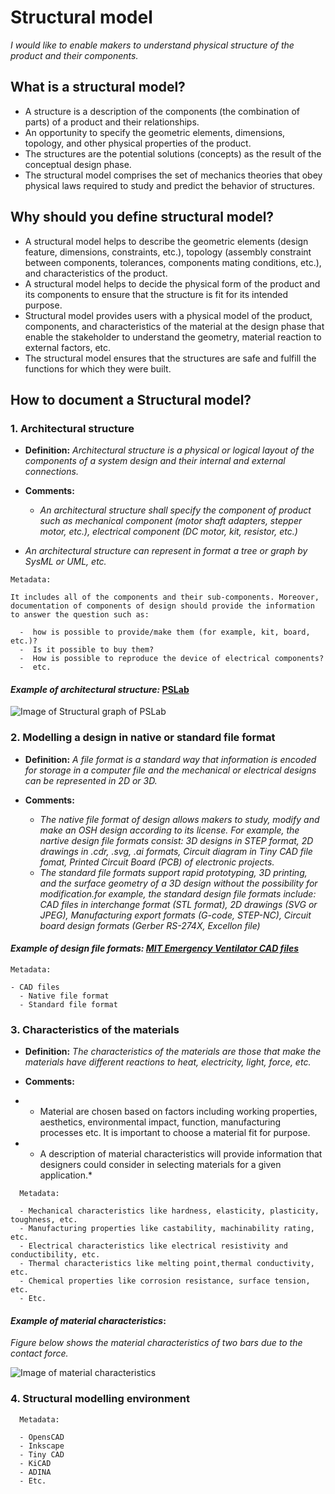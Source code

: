 # **Structural model**

*I would like to enable makers to understand physical structure of the product and their components.* 

## **What is a structural model?**

* A structure is a description of the components (the combination of parts) of a product and their relationships.
* An opportunity to specify the geometric elements, dimensions, topology, and other physical properties of the product.
* The structures are the potential solutions (concepts) as the result of the conceptual design phase.
* The structural model comprises the set of mechanics theories that obey physical laws required to study and predict the behavior of structures.


## **Why should you define structural model?**

* A structural model helps to describe the geometric elements (design feature, dimensions, constraints, etc.), topology (assembly constraint between components, tolerances, components mating conditions, etc.), and characteristics of the product.
* A structural model helps to decide the physical form of the product and its components to ensure that the structure is fit for its intended purpose. 
* Structural model provides users with a physical model of the product, components, and characteristics of the material at the design phase that enable the stakeholder to understand the geometry, material reaction to external factors, etc.
* The structural model ensures that the structures are safe and fulfill the functions for which they were built.

## **How to document a Structural model?**


 ### **1. Architectural structure**

- **Definition:** *Architectural structure is a physical or logical layout of the components of a system design and their internal and external connections.*

- **Comments:**

  - *An architectural structure shall specify the component of product such as mechanical component (motor shaft adapters, stepper motor, etc.), electrical component (DC motor, kit, resistor, etc.)* 
 - *An architectural structure can represent in format a tree or graph by SysML or UML, etc.*


  ```
  Metadata:
  
 It includes all of the components and their sub-components. Moreover, documentation of components of design should provide the information to answer the question such as:  
  
    -  how is possible to provide/make them (for example, kit, board, etc.)? 
    -  Is it possible to buy them?  
    -  How is possible to reproduce the device of electrical components? 
    -  etc. 
  ```


#### *Example of architectural structure:* [PSLab](https://pslab.io/) 

![Image of Structural graph of PSLab](https://github.com/OPEN-NEXT/wp2.3_template/blob/main/Sources/Images/Structural_graph.png)


### **2. Modelling a design in native or standard file format**

- **Definition:** *A file format is a standard way that information is encoded for storage in a computer file and the mechanical or electrical designs can be represented in 2D or 3D.*

- **Comments:**

  - *The native file format of design allows makers to study, modify and make an OSH design according to its license. For example, the nartive design file formats consist: 3D designs in STEP format, 2D drawings in .cdr, .svg, .ai formats, Circuit diagram in Tiny CAD file fomat, Printed Circuit Board (PCB) of electronic projects.*
  - *The standard file formats support rapid prototyping, 3D printing, and  the surface geometry of a 3D design without the possibility for modification.for example, the standard design file formats include: CAD files in interchange format (STL format), 2D drawings (SVG or JPEG), Manufacturing export formats (G-code, STEP-NC), Circuit board design formats (Gerber RS-274X, Excellon file)*

#### *Example of design file formats: [MIT Emergency Ventilator CAD files](https://e-vent.mit.edu/resources/downloads/)*

  ```
  Metadata:
  
  - CAD files
    - Native file format
    - Standard file format
  ```

### **3. Characteristics of the materials**

- **Definition:** *The characteristics of the materials are those that make the materials have different reactions to heat, electricity, light, force, etc.* 

- **Comments:**

 - * Material are chosen based on factors including working properties, aesthetics, environmental impact, function, manufacturing processes etc. It is important to choose a material fit for purpose.
 - * A description of material characteristics will provide information that designers could consider in selecting materials for a given application.*

```
  Metadata:
  
  - Mechanical characteristics like hardness, elasticity, plasticity, toughness, etc. 
  - Manufacturing properties like castability, machinability rating, etc.
  - Electrical characteristics like electrical resistivity and conductibility, etc.
  - Thermal characteristics like melting point,thermal conductivity, etc.
  - Chemical properties like corrosion resistance, surface tension, etc.
  - Etc.
  ```
  
  #### *Example of material characteristics*:
  
*Figure below shows the material characteristics of two bars due to the contact force.*

![Image of material characteristics](https://github.com/OPEN-NEXT/wp2.3_template/blob/main/Sources/Images/Material%20characteristics.jpg)
  
  ### **4. Structural modelling environment**

```
  Metadata:
  
  - OpensCAD
  - Inkscape
  - Tiny CAD
  - KiCAD
  - ADINA
  - Etc.
  ```
